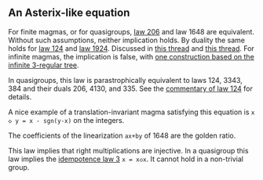 ## An Asterix-like equation

For finite magmas, or for quasigroups, [law 206](https://teorth.github.io/equational_theories/implications/?206) and law 1648 are equivalent.  Without such assumptions, neither implication holds.  By duality the same holds for [law 124](https://teorth.github.io/equational_theories/implications/?124) and [law 1924](https://teorth.github.io/equational_theories/implications/?1924).  Discussed in [this thread](https://leanprover.zulipchat.com/#narrow/stream/458659-Equational/topic/1076.20!.3D.3E.203) and [this thread](https://leanprover.zulipchat.com/#narrow/stream/458659-Equational/topic/1648.20!.3D.3E.20206).  For infinite magmas, the implication is false, with [one construction based on the infinite 3-regular tree](https://leanprover.zulipchat.com/#narrow/stream/458659-Equational/topic/1648.20!.3D.3E.20206/near/476985846).

In quasigroups, this law is parastrophically equivalent to laws 124, 3343, 384 and their duals 206, 4130, and 335.  See the [commentary of law 124](https://teorth.github.io/equational_theories/implications/?124) for details.

A nice example of a translation-invariant magma satisfying this equation is `x ◇ y = x - sgn(y-x)` on the integers.

The coefficients of the linearization `ax+by` of 1648 are the golden ratio.

This law implies that right multiplications are injective.  In a quasigroup this law implies the [idempotence law 3](https://teorth.github.io/equational_theories/implications/?3) `x = x◇x`.  It cannot hold in a non-trivial group.
